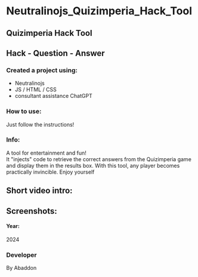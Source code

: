 # Neutralinojs_Quizimperia_Hack_Tool
## Quizimperia Hack Tool
## Hack - Question - Answer

### Created a project using:
+ Neutralinojs
+ JS / HTML / CSS
+ consultant assistance ChatGPT

### How to use:
Just follow the instructions!

### Info:
A tool for entertainment and fun! </br>
It "injects" code to retrieve the correct answers from the Quizimperia game and display them in the results box. With this tool, any player becomes practically invincible. Enjoy yourself


## Short video intro:


## Screenshots:



#### Year:
2024

### Developer
By Abaddon
















